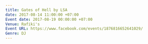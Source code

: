 ```yaml
---
title: Gates of Hell by LSA
date: 2017-08-14 11:00:00 +07:00
Event date: 2017-08-19 00:00:00 +07:00
Venue: Rafiki's
Event URL: https://www.facebook.com/events/1876816652641029/
Genre: DJ
---
```


